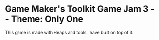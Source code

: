 # Game Maker's Toolkit Game Jam 3 -- Theme: Only One

This game is made with Heaps and tools I have built on top of it.
